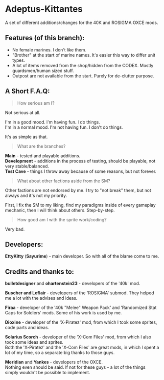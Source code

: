 # Adeptus-Kittantes
A set of different additions/changes for the 40K and ROSIGMA OXCE mods.

## Features (of this branch):
- No female marines. I don't like them.
- "Brother" at the start of marine names. It's easier this way to differ unit types.
- A lot of items removed from the shop/hidden from the CODEX. Mostly guardsmen/human sized stuff.
- Outpost are not available from the start. Purely for de-clutter purpose.

## A Short F.A.Q:
> How serious am I?

Not serious at all.
   
I'm in a good mood. I'm having fun. I do things.  
I'm in a normal mood. I'm not having fun. I don't do things.  

It's as simple as that.

> What are the branches?

**Main** - tested and playable additions.  
**Development** - additions in the process of testing, should be playable, not very stable/balanced.  
**Test Cave** - things I throw away because of some reasons, but not forever.  

> What about other factions aside from the SM?

Other factions are not endorsed by me. I try to "not break" them, but not always and it's not my priority. 

First, I fix the SM to my liking, find my paradigms inside of every gameplay mechanic, then I will think about others. Step-by-step.

> How good am I with the sprite work/coding?

Very bad.

## Developers:
**EttyKitty** (**Sayurime**) - main developer. So with all of the blame come to me.

## Credits and thanks to:
**bulletdesigner** and **ohartenstein23** - developers of the '40k' mod.  

**Buscher and Leflair** - developers of the 'ROSIGMA' submod. They helped me a lot with the advises and ideas.  

**Firaa** - developer of the '40k "Melee" Weapon Pack' and 'Randomized Stat Caps for Soldiers' mods. Some of his work is used by me.  

**Dioxine** - developer of the 'X-Piratez' mod, from which I took some sprites, code parts and ideas.  

**Solarius Scorch** - developer of the 'X-Com Files' mod, from which I also took some ideas and sprites.  
Both the 'X-Piratez' and the 'X-Com Files' are great mods, in which I spent a lot of my time, so a separate big thanks to those guys.  

**Meridian** and **Yankes** - developers of the OXCE.  
Nothing even should be said. If not for these guys - a lot of the things simply wouldn't be possible to implement.  
